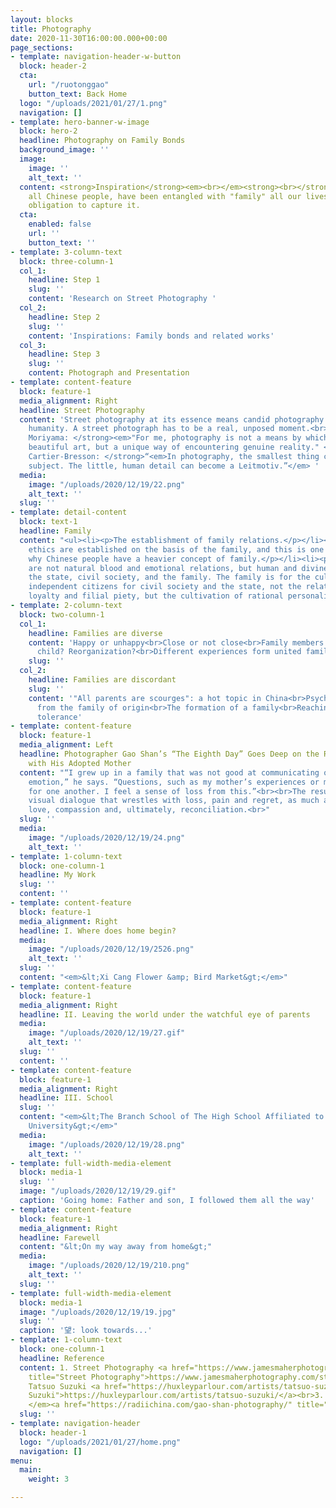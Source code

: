 ```yaml
---
layout: blocks
title: Photography
date: 2020-11-30T16:00:00.000+00:00
page_sections:
- template: navigation-header-w-button
  block: header-2
  cta:
    url: "/ruotonggao"
    button_text: Back Home
  logo: "/uploads/2021/01/27/1.png"
  navigation: []
- template: hero-banner-w-image
  block: hero-2
  headline: Photography on Family Bonds
  background_image: ''
  image:
    image: ''
    alt_text: ''
  content: <strong>Inspiration</strong><em><br></em><strong><br></strong>I, and indeed
    all Chinese people, have been entangled with "family" all our lives. I feel the
    obligation to capture it.
  cta:
    enabled: false
    url: ''
    button_text: ''
- template: 3-column-text
  block: three-column-1
  col_1:
    headline: Step 1
    slug: ''
    content: 'Research on Street Photography '
  col_2:
    headline: Step 2
    slug: ''
    content: 'Inspirations: Family bonds and related works'
  col_3:
    headline: Step 3
    slug: ''
    content: Photograph and Presentation
- template: content-feature
  block: feature-1
  media_alignment: Right
  headline: Street Photography
  content: 'Street photography at its essence means candid photography of people and
    humanity. A street photograph has to be a real, unposed moment.<br><em><br></em><strong>Daido
    Moriyama: </strong><em>"For me, photography is not a means by which to create
    beautiful art, but a unique way of encountering genuine reality." </em><strong><br>Henri
    Cartier-Bresson: </strong>“<em>In photography, the smallest thing can be a great
    subject. The little, human detail can become a Leitmotiv.”</em> '
  media:
    image: "/uploads/2020/12/19/22.png"
    alt_text: ''
  slug: ''
- template: detail-content
  block: text-1
  headline: Family
  content: "<ul><li><p>The establishment of family relations.</p></li><li><p>Chinese
    ethics are established on the basis of the family, and this is one of the reasons
    why Chinese people have a heavier concept of family.</p></li><li><p>Hegel's ethics
    are not natural blood and emotional relations, but human and divine laws, including
    the state, civil society, and the family. The family is for the cultivation of
    independent citizens for civil society and the state, not the relationship of
    loyalty and filial piety, but the cultivation of rational personality.</p></li></ul>"
- template: 2-column-text
  block: two-column-1
  col_1:
    headline: Families are diverse
    content: 'Happy or unhappy<br>Close or not close<br>Family members: parents? Only
      child? Reorganization?<br>Different experiences form united families'
    slug: ''
  col_2:
    headline: Families are discordant
    slug: ''
    content: '"All parents are scourges": a hot topic in China<br>Psychological trauma
      from the family of origin<br>The formation of a family<br>Reaching happiness:
      tolerance'
- template: content-feature
  block: feature-1
  media_alignment: Left
  headline: Photographer Gao Shan’s “The Eighth Day” Goes Deep on the Relationship
    with His Adopted Mother
  content: "“I grew up in a family that was not good at communicating or expressing
    emotion,” he says. “Questions, such as my mother’s experiences or my own are hazy
    for one another. I feel a sense of loss from this.”<br><br>The result is a compelling
    visual dialogue that wrestles with loss, pain and regret, as much as it embraces
    love, compassion and, ultimately, reconciliation.<br>"
  slug: ''
  media:
    image: "/uploads/2020/12/19/24.png"
    alt_text: ''
- template: 1-column-text
  block: one-column-1
  headline: My Work
  slug: ''
  content: ''
- template: content-feature
  block: feature-1
  media_alignment: Right
  headline: I. Where does home begin?
  media:
    image: "/uploads/2020/12/19/2526.png"
    alt_text: ''
  slug: ''
  content: "<em>&lt;Xi Cang Flower &amp; Bird Market&gt;</em>"
- template: content-feature
  block: feature-1
  media_alignment: Right
  headline: II. Leaving the world under the watchful eye of parents
  media:
    image: "/uploads/2020/12/19/27.gif"
    alt_text: ''
  slug: ''
  content: ''
- template: content-feature
  block: feature-1
  media_alignment: Right
  headline: III. School
  slug: ''
  content: "<em>&lt;The Branch School of The High School Affiliated to Shaanxi Normal
    University&gt;</em>"
  media:
    image: "/uploads/2020/12/19/28.png"
    alt_text: ''
- template: full-width-media-element
  block: media-1
  slug: ''
  image: "/uploads/2020/12/19/29.gif"
  caption: 'Going home: Father and son, I followed them all the way'
- template: content-feature
  block: feature-1
  media_alignment: Right
  headline: Farewell
  content: "&lt;On my way away from home&gt;"
  media:
    image: "/uploads/2020/12/19/210.png"
    alt_text: ''
  slug: ''
- template: full-width-media-element
  block: media-1
  image: "/uploads/2020/12/19/19.jpg"
  slug: ''
  caption: '望: look towards...'
- template: 1-column-text
  block: one-column-1
  headline: Reference
  content: 1. Street Photography <a href="https://www.jamesmaherphotography.com/street_photography/what-is-street-photography/"
    title="Street Photography">https://www.jamesmaherphotography.com/street_photography/what-is-street-photography/</a><br>2.
    Tatsuo Suzuki <a href="https://huxleyparlour.com/artists/tatsuo-suzuki/" title="Tatsuo
    Suzuki">https://huxleyparlour.com/artists/tatsuo-suzuki/</a><br>3. Gao Shan<em>
    </em><a href="https://radiichina.com/gao-shan-photography/" title="Gao Shan">https://radiichina.com/gao-shan-photography/</a>
  slug: ''
- template: navigation-header
  block: header-1
  logo: "/uploads/2021/01/27/home.png"
  navigation: []
menu:
  main:
    weight: 3

---
```


